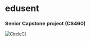 # edusent
### Senior Capstone project (CS460)

[![CircleCI](https://circleci.com/gh/jeremii/CS460.svg?style=svg)](https://circleci.com/gh/jeremii/CS460)
